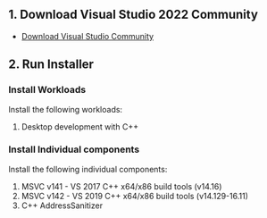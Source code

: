 ## 1. Download Visual Studio 2022 Community

- [Download Visual Studio Community](https://visualstudio.microsoft.com/vs/community/)

## 2. Run Installer

### Install Workloads

Install the following workloads:

1. Desktop development with C++

### Install Individual components

Install the following individual components:

1. MSVC v141 - VS 2017 C++ x64/x86 build tools (v14.16)
2. MSVC v142 - VS 2019 C++ x64/x86 build tools (v14.129-16.11)
3. C++ AddressSanitizer